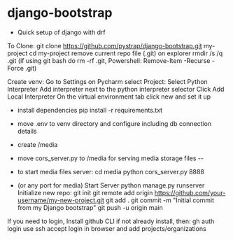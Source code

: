 # django-bootstrap

- Quick setup of django with drf

To Clone:
git clone https://github.com/pystrap/django-bootstrap.git my-project
cd my-project
remove current repo file (.git) on explorer
rmdir /s /q .git (if using git bash do rm -rf .git, Powershell: Remove-Item -Recurse -Force .git)

Create venv:
Go to Settings on Pycharm
select Project: <project-name>
Select Python Interpreter
Add interpreter next to the python interpreter selector
Click Add Local Interpreter
On the virtual environment tab click new and set it up

- install dependencies
  pip install -r requirements.txt

- move .env to venv directory and configure including db connection details
- create /media
- move cors_server.py to /media for serving media storage files --
- to start media files server:
  cd media
  python cors_server.py 8888
- (or any port for media)
  Start Server
  python manage.py runserver
  Initialize new repo:
  git init
  git remote add origin https://github.com/your-username/my-new-project.git
  git add .
  git commit -m "Initial commit from my Django bootstrap"
  git push -u origin main

If you need to login, Install github CLI if not already install, then:
gh auth login
use ssh accept login in browser and add projects/organizations
